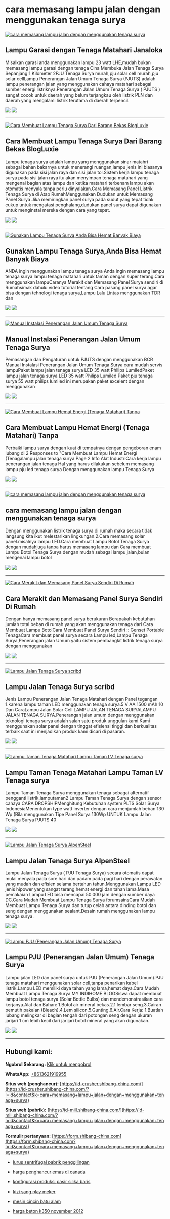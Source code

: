 # cara memasang lampu jalan dengan menggunakan tenaga surya

<a href="https://swt.shibang-china.com/?l=id&img&k=cara+memasang+lampu+jalan+dengan+menggunakan+tenaga+surya" target="_blank">![cara memasang lampu jalan dengan menggunakan tenaga surya](http://static.shibang-china.com/all-800x300/459.jpg)</a>

## Lampu Garasi dengan Tenaga Matahari Janaloka
Misalkan garasi anda menggunakan lampu 23 watt LHE,mudah bukan memasang lampu garasi dengan tenaga Cina Membuka Jalan Tenaga Surya Sepanjang 1 Kilometer 2PJU Tenaga Surya murah,pju solar cell murah,pju solar cellLampu Penerangan Jalan Umum Tenaga Surya (PJUTS) adalah lampu penerangan jalan yang menggunakan cahaya matahari sebagai sumber energi listriknya.Penerangan Jalan Umum Tenaga Surya ( PJUTS ) sangat cocok untuk daerah yang belum terjangkau oleh listrik PLN dan daerah yang mengalami listrik terutama di daerah terpencil.


<a href="https://whatsapp.shibangsoft.com/WhatsApp.php" target="_blank" title="WhatsApp">![](http://static.shibang-china.com/icon/whatsapp.png)</a> <a href="https://swt.shibang-china.com/?l=id&icon&k=cara+memasang+lampu+jalan+dengan+menggunakan+tenaga+surya" target="_blank">![](http://static.shibang-china.com/icon/chat-id.png)</a>

---

<a href="https://swt.shibang-china.com/?l=id&img&k=cara+memasang+lampu+jalan+dengan+menggunakan+tenaga+surya" target="_blank">![Cara Membuat Lampu Tenaga Surya Dari Barang Bekas BlogLuxie](http://static.shibang-china.com/all-800x300/1455.jpg)</a>

## Cara Membuat Lampu Tenaga Surya Dari Barang Bekas BlogLuxie
Lampu tenaga surya adalah lampu yang menggunakan sinar matahri sebagai bahan bakarnya untuk menerangi ruangan,lampu jenis ini biasanya digunakan pada sisi jalan raya dan sisi jalan tol.Sistem kerja lampu tenaga surya pada sisi jalan raya itu akan menyimpan tenaga matahari yang mengenai bagian atas lampu dan ketika matahari terbenam lampu akan otomatis menyala tanpa perlu dinyalakan.Cara Memasang Panel Listrik Tenaga Surya di Atap RumahMenggunakan Dudukan untuk Memasang Panel Surya Jika memiringkan panel surya pada sudut yang tepat tidak cukup untuk mengatasi penghalang,dudukan panel surya dapat digunakan untuk menginstal mereka dengan cara yang tepat.


<a href="https://whatsapp.shibangsoft.com/WhatsApp.php" target="_blank" title="WhatsApp">![](http://static.shibang-china.com/icon/whatsapp.png)</a> <a href="https://swt.shibang-china.com/?l=id&icon&k=cara+memasang+lampu+jalan+dengan+menggunakan+tenaga+surya" target="_blank">![](http://static.shibang-china.com/icon/chat-id.png)</a>

---

<a href="https://swt.shibang-china.com/?l=id&img&k=cara+memasang+lampu+jalan+dengan+menggunakan+tenaga+surya" target="_blank">![Gunakan Lampu Tenaga Surya,Anda Bisa Hemat Banyak Biaya](http://static.shibang-china.com/all-800x300/1478.jpg)</a>

## Gunakan Lampu Tenaga Surya,Anda Bisa Hemat Banyak Biaya
ANDA ingin menggunakan lampu tenaga surya Anda ingin memasang lampu tenaga surya lampu tenaga matahari untuk taman dengan super terang.Cara menggunakan lampuCaranya Merakit dan Memasang Panel Surya sendiri di Rumahsimak dahulu video tutorial tentang Cara pasang panel surya agar bisa dengan tehnologi tenaga surya,Lampu Lalu Lintas menggunakan TDR dan


<a href="https://whatsapp.shibangsoft.com/WhatsApp.php" target="_blank" title="WhatsApp">![](http://static.shibang-china.com/icon/whatsapp.png)</a> <a href="https://swt.shibang-china.com/?l=id&icon&k=cara+memasang+lampu+jalan+dengan+menggunakan+tenaga+surya" target="_blank">![](http://static.shibang-china.com/icon/chat-id.png)</a>

---

<a href="https://swt.shibang-china.com/?l=id&img&k=cara+memasang+lampu+jalan+dengan+menggunakan+tenaga+surya" target="_blank">![Manual Instalasi Penerangan Jalan Umum Tenaga Surya](http://static.shibang-china.com/all-800x300/154.jpg)</a>

## Manual Instalasi Penerangan Jalan Umum Tenaga Surya
Pemasangan dan Pengaturan untuk PJUTS dengan menggunakan BCR Manual Instalasi Penerangan Jalan Umum Tenaga Surya cara mudah servis lampuPaket lampu jalan tenaga surya LED 35 watt Philips LumiledPaket lampu jalan tenaga surya LED 35 watt Philips Lumiled Paket pju tenaga surya 55 watt philips lumiled ini merupakan paket excelent dengan menggunakan


<a href="https://whatsapp.shibangsoft.com/WhatsApp.php" target="_blank" title="WhatsApp">![](http://static.shibang-china.com/icon/whatsapp.png)</a> <a href="https://swt.shibang-china.com/?l=id&icon&k=cara+memasang+lampu+jalan+dengan+menggunakan+tenaga+surya" target="_blank">![](http://static.shibang-china.com/icon/chat-id.png)</a>

---

<a href="https://swt.shibang-china.com/?l=id&img&k=cara+memasang+lampu+jalan+dengan+menggunakan+tenaga+surya" target="_blank">![Cara Membuat Lampu Hemat Energi (Tenaga Matahari) Tanpa](http://static.shibang-china.com/all-800x300/1137.jpg)</a>

## Cara Membuat Lampu Hemat Energi (Tenaga Matahari) Tanpa
Perbaiki lampu surya dengan kuat di tempatnya dengan pengeboran enam lubang di 2 Responses to "Cara Membuat Lampu Hemat Energi (Tenagalampu jalan tenaga surya Page 2 Info Alat IndustriCara kerja lampu penerangan jalan tenaga Hal yang harus dilakukan sebelum memasang lampu pju led tenaga surya Dengan menggunakan lampu Tenaga Surya


<a href="https://whatsapp.shibangsoft.com/WhatsApp.php" target="_blank" title="WhatsApp">![](http://static.shibang-china.com/icon/whatsapp.png)</a> <a href="https://swt.shibang-china.com/?l=id&icon&k=cara+memasang+lampu+jalan+dengan+menggunakan+tenaga+surya" target="_blank">![](http://static.shibang-china.com/icon/chat-id.png)</a>

---

<a href="https://swt.shibang-china.com/?l=id&img&k=cara+memasang+lampu+jalan+dengan+menggunakan+tenaga+surya" target="_blank">![cara memasang lampu jalan dengan menggunakan tenaga surya](http://static.shibang-china.com/all-800x300/975.jpg)</a>

## cara memasang lampu jalan dengan menggunakan tenaga surya
Dengan menggunakan listrik tenaga surya di rumah maka secara tidak langsung kita ikut melestarikan lingkungan.2.Cara memasang solar panel.misalnya lampu LED.Cara membuat Lampu Botol Tenaga Surya dengan mudahjuga tanpa harus memasang lampu dan Cara membuat Lampu Botol Tenaga Surya dengan mudah sebagai lampu jalan,bulan mengenai lampu botol


<a href="https://whatsapp.shibangsoft.com/WhatsApp.php" target="_blank" title="WhatsApp">![](http://static.shibang-china.com/icon/whatsapp.png)</a> <a href="https://swt.shibang-china.com/?l=id&icon&k=cara+memasang+lampu+jalan+dengan+menggunakan+tenaga+surya" target="_blank">![](http://static.shibang-china.com/icon/chat-id.png)</a>

---

<a href="https://swt.shibang-china.com/?l=id&img&k=cara+memasang+lampu+jalan+dengan+menggunakan+tenaga+surya" target="_blank">![Cara Merakit dan Memasang Panel Surya Sendiri Di Rumah](http://static.shibang-china.com/all-800x300/421.jpg)</a>

## Cara Merakit dan Memasang Panel Surya Sendiri Di Rumah
Dengan hanya memasang panel surya berukuran Berapakah kebutuhan jumlah total beban di rumah yang akan menggunakan tenaga dari Cara Membuat Lampu BotolCara Membuat Panel Surya Sendiri :: Genset Portable TenagaCara membuat panel surya secara Lampu led,Lampu Tenaga Surya,Penerangan jalan Umum yaitu sistem pembangkit listrik tenaga surya dengan menggunakan


<a href="https://whatsapp.shibangsoft.com/WhatsApp.php" target="_blank" title="WhatsApp">![](http://static.shibang-china.com/icon/whatsapp.png)</a> <a href="https://swt.shibang-china.com/?l=id&icon&k=cara+memasang+lampu+jalan+dengan+menggunakan+tenaga+surya" target="_blank">![](http://static.shibang-china.com/icon/chat-id.png)</a>

---

<a href="https://swt.shibang-china.com/?l=id&img&k=cara+memasang+lampu+jalan+dengan+menggunakan+tenaga+surya" target="_blank">![Lampu Jalan Tenaga Surya scribd](http://static.shibang-china.com/all-800x300/779.jpg)</a>

## Lampu Jalan Tenaga Surya scribd
Jenis Lampu Penerangan Jalan Tenaga Matahari dengan Panel tegangan 1.karena lampu taman LED menggunakan tenaga surya.5 V AA 1500 mAh 10 Dan CaraLampu Jalan Solar Cell LAMPU JALAN TENAGA SURYALAMPU JALAN TENAGA SURYA.Penerangan jalan umum dengan menggunakan teknologi tenaga surya adalah salah satu produk unggulan kami.Kami menggunakan solar panel dengan tinggat efisiensi tinggi dan berkualitas terbaik saat ini menjadikan produk kami dicari di pasaran.


<a href="https://whatsapp.shibangsoft.com/WhatsApp.php" target="_blank" title="WhatsApp">![](http://static.shibang-china.com/icon/whatsapp.png)</a> <a href="https://swt.shibang-china.com/?l=id&icon&k=cara+memasang+lampu+jalan+dengan+menggunakan+tenaga+surya" target="_blank">![](http://static.shibang-china.com/icon/chat-id.png)</a>

---

<a href="https://swt.shibang-china.com/?l=id&img&k=cara+memasang+lampu+jalan+dengan+menggunakan+tenaga+surya" target="_blank">![Lampu Taman Tenaga Matahari Lampu Taman LV Tenaga surya](http://static.shibang-china.com/all-800x300/1346.jpg)</a>

## Lampu Taman Tenaga Matahari Lampu Taman LV Tenaga surya
Lampu Taman Tenaga Surya menggunakan tenaga sebagai alternatif pengganti listrik.lamputaman2 Lampu Taman Tenaga Surya dengan sensor cahaya CARA DROPSHIPMenghitung Kebutuhan system PLTS Solar Surya IndonesiaMenentukan type watt inverter dengan cara menjumlah beban 130 Wp (Bila menggunakan Tipe Panel Surya 130Wp UNTUK Lampu Jalan Tenaga Surya PJUTS 40


<a href="https://whatsapp.shibangsoft.com/WhatsApp.php" target="_blank" title="WhatsApp">![](http://static.shibang-china.com/icon/whatsapp.png)</a> <a href="https://swt.shibang-china.com/?l=id&icon&k=cara+memasang+lampu+jalan+dengan+menggunakan+tenaga+surya" target="_blank">![](http://static.shibang-china.com/icon/chat-id.png)</a>

---

<a href="https://swt.shibang-china.com/?l=id&img&k=cara+memasang+lampu+jalan+dengan+menggunakan+tenaga+surya" target="_blank">![Lampu Jalan Tenaga Surya AlpenSteel](http://static.shibang-china.com/all-800x300/656.jpg)</a>

## Lampu Jalan Tenaga Surya AlpenSteel
Lampu Jalan Tenaga Surya ( PJU Tenaga Surya) secara otomatis dapat mulai menyala pada sore hari dan padam pada pagi hari dengan perawatan yang mudah dan efisien selama bertahun tahun.Menggunakan Lampu LED jenis hipower yang sangat terang,hemat energi dan tahan lama.Masa pemakaian Lampu LED bisa mencapai 50.000 jam dengan sumber daya DC.Cara Mudah Membuat Lampu Tenaga Surya forumsainsCara Mudah Membuat Lampu Tenaga Surya dan tutup celah antara dinding botol dan seng dengan menggunakan sealant.Desain rumah menggunakan lampu tenaga surya.


<a href="https://whatsapp.shibangsoft.com/WhatsApp.php" target="_blank" title="WhatsApp">![](http://static.shibang-china.com/icon/whatsapp.png)</a> <a href="https://swt.shibang-china.com/?l=id&icon&k=cara+memasang+lampu+jalan+dengan+menggunakan+tenaga+surya" target="_blank">![](http://static.shibang-china.com/icon/chat-id.png)</a>

---

<a href="https://swt.shibang-china.com/?l=id&img&k=cara+memasang+lampu+jalan+dengan+menggunakan+tenaga+surya" target="_blank">![Lampu PJU (Penerangan Jalan Umum) Tenaga Surya](http://static.shibang-china.com/all-800x300/340.jpg)</a>

## Lampu PJU (Penerangan Jalan Umum) Tenaga Surya
Lampu jalan LED dan panel surya untuk PJU (Penerangan Jalan Umum).PJU tenaga matahari menggunakan solar cell,tanpa penarikan kabel listrik.Lampu LED memiliki daya tahan yang lama,hemat daya.Cara Mudah Membuat Lampu Tenaga Surya MY INDIHOME BLOGSiswa dapat membuat lampu botol tenaga surya (Solar Bottle Bulbs) dan mendemonstrasikan cara kerjanya.Alat dan Bahan: 1.Botol air mineral bekas.2.1 lembar seng.3.Cairan pemutih pakaian (Bleach).4.Lem silicon.5.Gunting.6.Air.Cara Kerja: 1.Buatlah lubang melingkar di bagian tengah dari potongan seng dengan ukuran jarijari 1 cm lebih kecil dari jarijari botol mineral yang akan digunakan.


<a href="https://whatsapp.shibangsoft.com/WhatsApp.php" target="_blank" title="WhatsApp">![](http://static.shibang-china.com/icon/whatsapp.png)</a> <a href="https://swt.shibang-china.com/?l=id&icon&k=cara+memasang+lampu+jalan+dengan+menggunakan+tenaga+surya" target="_blank">![](http://static.shibang-china.com/icon/chat-id.png)</a>

---
## Hubungi kami:

**Ngobrol Sekarang:** [Klik untuk mengobrol](https://swt.shibang-china.com?l=id&contact&k=cara+memasang+lampu+jalan+dengan+menggunakan+tenaga+surya)

**WhatsApp:**  [+8613621919955](https://whatsapp.shibangsoft.com/WhatsApp.php)

**Situs web (penghancur):** [https://id-crusher.shibang-china.com/](https://id-crusher.shibang-china.com/?l=id&contact&k=cara+memasang+lampu+jalan+dengan+menggunakan+tenaga+surya)

**Situs web (pabrik):** [https://id-mill.shibang-china.com/](https://id-mill.shibang-china.com/?l=id&contact&k=cara+memasang+lampu+jalan+dengan+menggunakan+tenaga+surya)

**Formulir pertanyaan:** [https://form.shibang-china.com](https://form.shibang-china.com?l=id&contact&k=cara+memasang+lampu+jalan+dengan+menggunakan+tenaga+surya)

* [lurus sentrifugal pabrik penggilingan](../32/lurus%20sentrifugal%20pabrik%20penggilingan.md)

* [harga penghancur emas di canada](../34/harga%20penghancur%20emas%20di%20canada.md)

* [konfigurasi produksi pasir silika baris](../31/konfigurasi%20produksi%20pasir%20silika%20baris.md)

* [kizi sang play meker](../33/kizi%20sang%20play%20meker.md)

* [mesin cincin batu alam](../37/mesin%20cincin%20batu%20alam.md)

* [harga beton k350 november 2012](../39/harga%20beton%20k350%20november%202012.md)